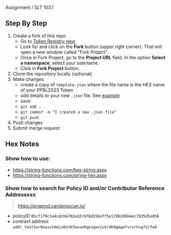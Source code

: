 Assignment / SLT 103.1

## Step By Step
1. Create a fork of this repo
    - Go to [Token Registry repo](https://gitlab.com/gimbalabs/ppbl-2023/ppbl-2023-token-registry)
    - Look for and click on the **Fork** button (upper right corner). That will open a new window called "Fork Project".  
    - Once in Fork Project, go to the **Project URL** field. In the option **Select a namespace**, select your username.
    - Click in **Fork Project** button.
2. Clone the repository locally (optional)
3. Make changes
    - create a copy of `template.json` where the file name is the HEX name of your PPBL2023 Token
    - add details to your new `.json` file. See [example](/mappings/5050424c3230323344656d6f4765726f6c616d6f.json)
    - save
    - `git add .`
    - `git commit -m "I created a new .json file"`
    - `git push`
4. Push changes
5. Submit merge request


## Hex Notes
### Show how to use:
- https://string-functions.com/hex-string.aspx
- https://string-functions.com/string-hex.aspx

### Show how to search for Policy ID and/or Contributor Reference Addressxxx
> https://preprod.cardanoscan.io/
- policyID `05cf1f9c1e4cdcb6702ed2c978d55beff5e178b206b4ec7935d5e056`
- contract address `addr_test1wr6ewsvtmdjv8znh7wxvw9qezgwvju5rdk9gmgefvrvrhug7zrfe0`
